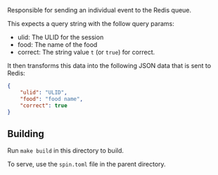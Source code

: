 Responsible for sending an individual event to the Redis queue.

This expects a query string with the follow query params:

- ulid: The ULID for the session
- food: The name of the food
- correct: The string value `t` (or `true`) for correct. 

It then transforms this data into the following JSON data that is sent to Redis:

```json
{
    "ulid": "ULID",
    "food": "food name",
    "correct": true
}
```

## Building

Run `make build` in this directory to build.

To serve, use the `spin.toml` file in the parent directory.